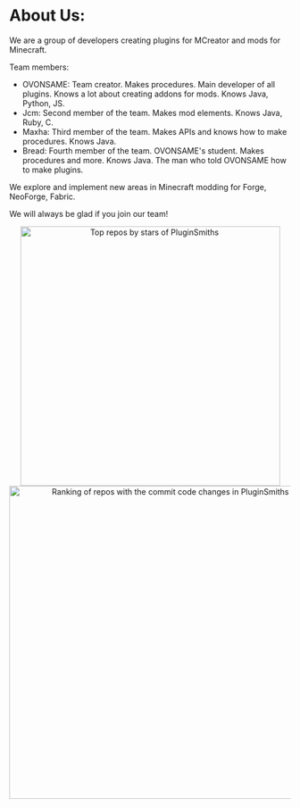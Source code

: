 # About Us:
We are a group of developers creating plugins for MCreator and mods for Minecraft.

Team members:
- OVONSAME: Team creator. Makes procedures. Main developer of all plugins. Knows a lot about creating addons for mods. Knows Java, Python, JS.
- Jcm: Second member of the team. Makes mod elements. Knows Java, Ruby, C.
- Maxha: Third member of the team. Makes APIs and knows how to make procedures. Knows Java.
- Bread: Fourth member of the team. OVONSAME's student. Makes procedures and more. Knows Java. The man who told OVONSAME how to make plugins.

We explore and implement new areas in Minecraft modding for Forge, NeoForge, Fabric.

We will always be glad if you join our team!

<a href="https://next.ossinsight.io/widgets/official/compose-org-stars-top-repos?period=past_12_months&owner_id=179310575" target="_blank" style="display: block" align="center">
  <picture>
    <source media="(prefers-color-scheme: dark)" srcset="https://next.ossinsight.io/widgets/official/compose-org-stars-top-repos/thumbnail.png?period=past_12_months&owner_id=179310575&image_size=4x5&color_scheme=dark" width="465" height="auto">
    <img alt="Top repos by stars of PluginSmiths" src="https://next.ossinsight.io/widgets/official/compose-org-stars-top-repos/thumbnail.png?period=past_12_months&owner_id=179310575&image_size=4x5&color_scheme=light" width="465" height="auto">
  </picture>
</a>

<a href="https://next.ossinsight.io/widgets/official/compose-org-code-changes-top-repositories?period=past_12_months&owner_id=179310575" target="_blank" style="display: block" align="center">
  <picture>
    <source media="(prefers-color-scheme: dark)" srcset="https://next.ossinsight.io/widgets/official/compose-org-code-changes-top-repositories/thumbnail.png?period=past_12_months&owner_id=179310575&image_size=3x6&color_scheme=dark" width="561" height="auto">
    <img alt="Ranking of repos with the commit code changes in PluginSmiths" src="https://next.ossinsight.io/widgets/official/compose-org-code-changes-top-repositories/thumbnail.png?period=past_12_months&owner_id=179310575&image_size=3x6&color_scheme=light" width="561" height="auto">
  </picture>
</a>
